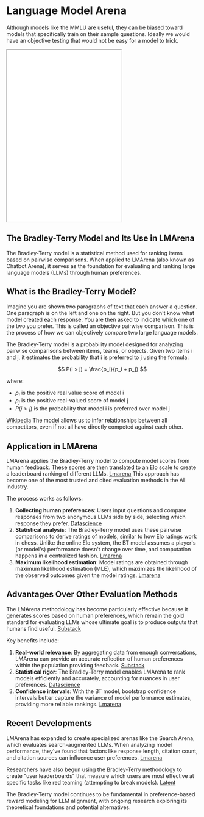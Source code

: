# Language Model Arena

Although models like the MMLU are useful, they can be biased toward models
that specifically train on their sample questions.  Ideally we would have
an objective testing that would not be easy for a model to trick.

<iframe src="../../sims/lm-arena-timeline/main.html" height="450px" scrolling="no"
  style="overflow: hidden;"></iframe>

## The Bradley-Terry Model and Its Use in LMArena

The Bradley-Terry model is a statistical method used for ranking items based on pairwise comparisons. When applied to LMArena (also known as Chatbot Arena), it serves as the foundation for evaluating and ranking large language models (LLMs) through human preferences.

## What is the Bradley-Terry Model?

Imagine you are shown two paragraphs of text that each answer a question.  One paragraph is on the left and one on the right.  But you don't know what model created each response.
You are then asked to indicate which one of the two you prefer.  This is called an objective pairwise comparison.  This is the process of how we
can objectively compare two large language models.

The Bradley-Terry model is a probability model designed for analyzing pairwise comparisons between items, teams, or objects. Given two items i and j, it estimates the probability that i is preferred to j using the formula:

$$
P(i > j) = \frac{p_i}{p_i + p_j}
$$

where:

   - $p_i$ is the positive real value score of model i
   - $p_j$ is the positive real-valued score of model j
   - $P(i > j)$ is the probability that model i is preferred over model j


[Wikipedia](https://en.wikipedia.org/wiki/Bradley--Terry_model) The model allows us to infer relationships between all competitors, even if not all have directly competed against each other.

## Application in LMArena

LMArena applies the Bradley-Terry model to compute model scores from human feedback. These scores are then translated to an Elo scale to create a leaderboard ranking of different LLMs. [Lmarena](https://blog.lmarena.ai/blog/2025/search-arena/) This approach has become one of the most trusted and cited evaluation methods in the AI industry.

The process works as follows:

1.  **Collecting human preferences**: Users input questions and compare responses from two anonymous LLMs side by side, selecting which response they prefer. [Datascience](https://datascience.fm/lmarena-benchmarking-llms-human-preferences/)
2.  **Statistical analysis**: The Bradley-Terry model uses these pairwise comparisons to derive ratings of models, similar to how Elo ratings work in chess. Unlike the online Elo system, the BT model assumes a player's (or model's) performance doesn't change over time, and computation happens in a centralized fashion. [Lmarena](https://blog.lmarena.ai/blog/2023/leaderboard-elo-update/)
3.  **Maximum likelihood estimation**: Model ratings are obtained through maximum likelihood estimation (MLE), which maximizes the likelihood of the observed outcomes given the model ratings. [Lmarena](https://blog.lmarena.ai/blog/2023/leaderboard-elo-update/)

Advantages Over Other Evaluation Methods
----------------------------------------

The LMArena methodology has become particularly effective because it generates scores based on human preferences, which remain the gold standard for evaluating LLMs whose ultimate goal is to produce outputs that humans find useful. [Substack](https://frontierai.substack.com/p/an-introduction-to-evaluating-llms)

Key benefits include:

1.  **Real-world relevance**: By aggregating data from enough conversations, LMArena can provide an accurate reflection of human preferences within the population providing feedback. [Substack](https://frontierai.substack.com/p/an-introduction-to-evaluating-llms)
2.  **Statistical rigor**: The Bradley-Terry model enables LMArena to rank models efficiently and accurately, accounting for nuances in user preferences. [Datascience](https://datascience.fm/lmarena-benchmarking-llms-human-preferences/)
3.  **Confidence intervals**: With the BT model, bootstrap confidence intervals better capture the variance of model performance estimates, providing more reliable rankings. [Lmarena](https://blog.lmarena.ai/blog/2023/leaderboard-elo-update/)

Recent Developments
-------------------

LMArena has expanded to create specialized arenas like the Search Arena, which evaluates search-augmented LLMs. When analyzing model performance, they've found that factors like response length, citation count, and citation sources can influence user preferences. [Lmarena](https://blog.lmarena.ai/blog/2025/search-arena/)

Researchers have also begun using the Bradley-Terry methodology to create "user leaderboards" that measure which users are most effective at specific tasks like red teaming (attempting to break models). [Latent](https://www.latent.space/p/lmarena)

The Bradley-Terry model continues to be fundamental in preference-based reward modeling for LLM alignment, with ongoing research exploring its theoretical foundations and potential alternatives.